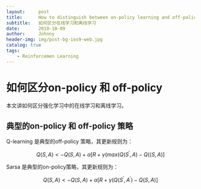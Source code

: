 ```yaml
---
layout:     post
title:      How to distinguish between on-policy learning and off-policy learning ?
subtitle:   如何区分在线学习和离线学习
date:       2010-10-09
author:     Johnny
header-img: img/post-bg-ios9-web.jpg
catalog: true
tags:
    - Reinforcemen Learning
---
```


# 如何区分on-policy 和 off-policy
  本文讲如何区分强化学习中的在线学习和离线学习。

## 典型的on-policy 和 off-policy 策略

Q-learning 是典型的off-policy 策略，其更新规则为：
	
$$
Q\left(S,A\right) <- Q\left(S,A\right) + \alpha\left[R+\gamma\left(max\left(Q\left(S^',A\right)-Q(\left(S,A\right)\right]
$$

Sarsa 是典型的on-policy策略，其更新规则为：

$$
Q\left(S,A\right) <- Q\left(S,A\right) + \alpha\left[R+\gamma\left(Q\left(S^',A^'\right)-Q\left(S,A\right)\right]
$$








